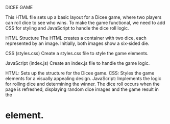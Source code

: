 DICEE GAME

This HTML file sets up a basic layout for a Dicee game, where two players can roll dice to see who wins. 
To make the game functional, we need to add CSS for styling and JavaScript to handle the dice roll logic.

HTML Structure
The HTML creates a container with two dice, each represented by an image. Initially, both images show a six-sided die.

CSS (styles.css)
Create a styles.css file to style the game elements.

JavaScript (index.js)
Create an index.js file to handle the game logic.

HTML: Sets up the structure for the Dicee game.
CSS: Styles the game elements for a visually appealing design.
JavaScript: Implements the logic for rolling dice and determining the winner. 
The dice roll occurs when the page is refreshed, displaying random dice images and the game result in the <h1> element.
